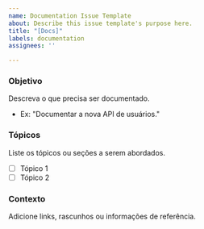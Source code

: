 ```yaml
---
name: Documentation Issue Template
about: Describe this issue template's purpose here.
title: "[Docs]"
labels: documentation
assignees: ''

---
```


### Objetivo

Descreva o que precisa ser documentado.
- Ex: "Documentar a nova API de usuários."

### Tópicos

Liste os tópicos ou seções a serem abordados.
- [ ] Tópico 1
- [ ] Tópico 2

### Contexto
Adicione links, rascunhos ou informações de referência.
